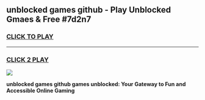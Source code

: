 
## unblocked games github - Play Unblocked Gmaes & Free #7d2n7
<h3>
<a href="https://premium.freeplayer.one?title=unblocked_games_github&ref=03M">CLICK TO PLAY</a></h3>
<hr>

<h3>
<a href="https://premium.freeplayer.one?title=unblocked_games_github&ref=03M">CLICK 2 PLAY</a>
  
</h3>

<a href="https://premium.freeplayer.one?title=unblocked_games_github&ref=03M"><img src="https://clearcache.store/games.png"></a>


**unblocked games github games unblocked: Your Gateway to Fun and Accessible Online Gaming**
